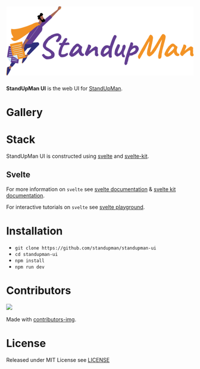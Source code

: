 # <a href="https://standupman.xyz"><picture><img src="static/logo.svg"></picture></a>


**StandUpMan UI** is the web UI for [StandUpMan](github.com/standupman/standupman).

# Gallery

# Stack
StandUpMan UI is constructed using [svelte](#) and [svelte-kit](#).

## Svelte

For more information on `svelte` see [svelte documentation](https://svelte.dev/docs) & [svelte kit documentation](https://kit.svelte.dev/docs). 

For interactive tutorials on `svelte` see [svelte playground](https://svelte.dev/tutorial/basics).

# Installation 

- `git clone https://github.com/standupman/standupman-ui`
- `cd standupman-ui`
- `npm install`
- `npm run dev` 

# Contributors
<a href="https://github.com/standupman/standupman-ui/graphs/contributors">
  <img src="https://contrib.rocks/image?repo=standupman/standupman-ui" />
</a>

Made with [contributors-img](https://contrib.rocks).

# License

Released under MIT License see [LICENSE](LICENSE.md)

